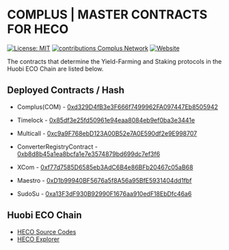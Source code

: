 # COMPLUS | MASTER CONTRACTS FOR HECO

[![License: MIT](https://img.shields.io/badge/License-MIT-green.svg)](https://github.com/complusnetwork/complus-master-heco/blob/master/LICENSE) [![contributions Complus Network](https://img.shields.io/badge/contributions-welcome-brightgreen.svg?style=flat)](https://github.com/complusnetwork/complus-master-heco/issues) [![Website](https://img.shields.io/website-up-down-green-red/https/shields.io.svg?label=website)](https://heco.complus.network)

The contracts that determine the Yield-Farming and Staking protocols in the Huobi ECO Chain are listed below.

## Deployed Contracts / Hash
- Complus(COM) - [0xd329D4fB3e3F666f7499962FA097447Eb8505942](https://scan.hecochain.com/address/0xd329D4fB3e3F666f7499962FA097447Eb8505942#contracts)

- Timelock - [0x85df3e25fd50961e94eaa8084eb9ef0ba3e3441e](https://scan.hecochain.com/address/0x85df3e25fd50961e94eaa8084eb9ef0ba3e3441e#contracts)
- Multicall - [0xc9a9F768ebD123A00B52e7A0E590df2e9E998707](https://scan.hecochain.com/address/0xc9a9F768ebD123A00B52e7A0E590df2e9E998707#contracts)
- ConverterRegistryContract - [0xb8d8b45a1ea8bcfa1e7e3574879bd699dc7ef3f6](https://scan.hecochain.com/address/0xb8d8b45a1ea8bcfa1e7e3574879bd699dc7ef3f6#contracts)

- XCom - [0xf77d7585D6585eb3AdC6B4e86BFb20467c05aB68](https://scan.hecochain.com/address/0xf77d7585D6585eb3AdC6B4e86BFb20467c05aB68#contracts)
- Maestro - [0xD1b99940BF5676a5f8A56a95BfE5931404dd1fbf](https://scan.hecochain.com/address/0xD1b99940BF5676a5f8A56a95BfE5931404dd1fbf#contracts)
- SudoSu - [0xa13F3dF930B92990F1676aa910edF18EbDfc46a6](https://scan.hecochain.com/address/0xa13F3dF930B92990F1676aa910edF18EbDfc46a6#contracts)

## Huobi ECO Chain
- [HECO Source Codes](https://github.com/HuobiGroup/huobi-eco-chain)
- [HECO Explorer](https://scan.hecochain.com/)
